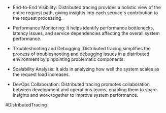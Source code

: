 - End-to-End Visibility: Distributed tracing provides a holistic view of the entire request path, giving insights into each service's contribution to the request processing.

- Performance Monitoring: It helps identify performance bottlenecks, latency issues, and service dependencies affecting the overall system performance.
   
- Troubleshooting and Debugging: Distributed tracing simplifies the process of troubleshooting and debugging issues in a distributed environment by pinpointing problematic components.
   
- Scalability Analysis: It aids in analyzing how well the system scales as the request load increases.
   
- DevOps Collaboration: Distributed tracing promotes collaboration between development and operations teams, enabling them to share insights and work together to improve system performance.

#DistributedTracing 